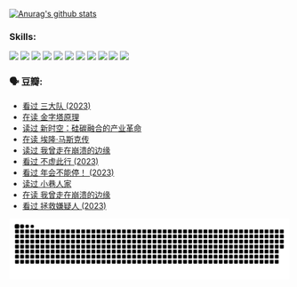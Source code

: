 
[![Anurag's github stats](https://github-readme-stats.vercel.app/api?username=w940853815)](https://github.com/anuraghazra/github-readme-stats)

### Skills:

<code><img height="32" src="https://cdn.jsdelivr.net/npm/simple-icons@v5/icons/python.svg"></code>
<code><img height="32" src="https://cdn.jsdelivr.net/npm/simple-icons@v5/icons/javascript.svg"></code>
<code><img height="32" src="https://cdn.jsdelivr.net/npm/simple-icons@v5/icons/django.svg"></code>
<code><img height="32" src="https://cdn.jsdelivr.net/npm/simple-icons@v5/icons/flask.svg"></code>
<code><img height="32" src="https://cdn.jsdelivr.net/npm/simple-icons@v5/icons/vuetify.svg"></code>
<code><img height="32" src="https://cdn.jsdelivr.net/npm/simple-icons@v5/icons/git.svg"></code>
<code><img height="32" src="https://cdn.jsdelivr.net/npm/simple-icons@v5/icons/docker.svg"></code>
<code><img height="32" src="https://cdn.jsdelivr.net/npm/simple-icons@v5/icons/postgresql.svg"></code>
<code><img height="32" src="https://cdn.jsdelivr.net/npm/simple-icons@v5/icons/elasticsearch.svg"></code>
<code><img height="32" src="https://cdn.jsdelivr.net/npm/simple-icons@v5/icons/macos.svg"></code>
<code><img height="32" src="https://cdn.jsdelivr.net/npm/simple-icons@v5/icons/linux.svg"></code>

### 🗣 豆瓣:

<!-- DOUBAN-ACTIVITIES:START -->
- [看过 三大队‎ (2023)](https://www.douban.com/people/136069238/status/4510323325/?_i=07891404)
- [在读 金字塔原理](https://www.douban.com/people/136069238/status/4507497587/?_i=07891404)
- [读过 新时空：硅碳融合的产业革命](https://www.douban.com/people/136069238/status/4506659177/?_i=07891404)
- [在读 埃隆·马斯克传](https://www.douban.com/people/136069238/status/4500417190/?_i=07891404)
- [读过 我曾走在崩溃的边缘](https://www.douban.com/people/136069238/status/4500416754/?_i=07891404)
- [看过 不虚此行‎ (2023)](https://www.douban.com/people/136069238/status/4499973052/?_i=07891404)
- [看过 年会不能停！‎ (2023)](https://www.douban.com/people/136069238/status/4498582002/?_i=07891404)
- [读过 小巷人家](https://www.douban.com/people/136069238/status/4489290935/?_i=07891404)
- [在读 我曾走在崩溃的边缘](https://www.douban.com/people/136069238/status/4489290559/?_i=07891404)
- [看过 拯救嫌疑人‎ (2023)](https://www.douban.com/people/136069238/status/4477421513/?_i=07891404)
<!-- DOUBAN-ACTIVITIES:END -->


![Snake animation](https://raw.githubusercontent.com/w940853815/w940853815/output/github-contribution-grid-snake.svg)

<!--
**w940853815/w940853815** is a ✨ _special_ ✨ repository because its `README.md` (this file) appears on your GitHub profile.

Here are some ideas to get you started:

- 🔭 I’m currently working on ...
- 🌱 I’m currently learning ...
- 👯 I’m looking to collaborate on ...
- 🤔 I’m looking for help with ...
- 💬 Ask me about ...
- 📫 How to reach me: ...
- 😄 Pronouns: ...
- ⚡ Fun fact: ...
-->
